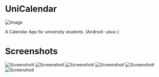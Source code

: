 ﻿# UniCalendar
![Image](https://github.com/sphrsgh/UniCalendar/blob/main/app/src/main/ic_launcher-playstore.png)

 A Calendar App for university students. (Android -Java-)

# Screenshots

![Screenshotl](https://github.com/sphrsgh/UniCalendar/blob/main/screenshots/1.png)
![Screenshotl](https://github.com/sphrsgh/UniCalendar/blob/main/screenshots/2.png)
![Screenshotl](https://github.com/sphrsgh/UniCalendar/blob/main/screenshots/3.png)
![Screenshotl](https://github.com/sphrsgh/UniCalendar/blob/main/screenshots/4.png)
![Screenshotl](https://github.com/sphrsgh/UniCalendar/blob/main/screenshots/5.png)
![Screenshotl](https://github.com/sphrsgh/UniCalendar/blob/main/screenshots/6.png)
